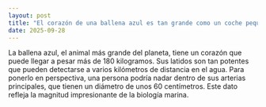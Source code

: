 ```yaml
---
layout: post
title: "El corazón de una ballena azul es tan grande como un coche pequeño"
date: 2025-09-28
---
```

La ballena azul, el animal más grande del planeta, tiene un corazón que puede llegar a pesar más de 180 kilogramos. Sus latidos son tan potentes que pueden detectarse a varios kilómetros de distancia en el agua. Para ponerlo en perspectiva, una persona podría nadar dentro de sus arterias principales, que tienen un diámetro de unos 60 centímetros. Este dato refleja la magnitud impresionante de la biología marina.
